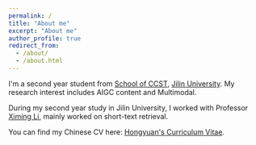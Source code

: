 ```yaml
---
permalink: /
title: "About me"
excerpt: "About me"
author_profile: true
redirect_from: 
  - /about/
  - /about.html
---
```

I'm a second year student from [School of CCST](https://ccst.jlu.edu.cn/), [Jilin University](https://www.jlu.edu.cn/). My research interest includes AIGC content and Multimodal.

During my second year study in Jilin University, I worked with Professor [Ximing Li](https://teachers.jlu.edu.cn/XimingLi/zh_CN/index.htm), mainly worked on short-text retrieval.

You can find my Chinese CV here: [Hongyuan's Curriculum Vitae](../assets/Curriculum_Vitae.pdf).



